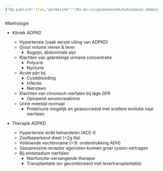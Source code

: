 ```yaml
---
{"dg-publish":true,"permalink":"/01-mo-cs/geneeskunde/autosomaal-dominante-polycystische-nierziekte/","noteIcon":"","created":"2024-11-24T10:56:54.176+01:00","updated":"2024-12-29T13:58:43.591+01:00"}
---
```


#Nefrologie 

- Kliniek ADPKD
    - Hypertensie (vaak eerste uiting van ADPKD)
    - Groot volume nieren & lever
        - Rugpijn, abdominale pijn
    - Klachten van gebrekkige urinaire concentratie
        - Polyurie
        - Nycturie
    - Acute pijn bij
        - Cystebloeding
        - Infectie
        - Niersteen
    - Klachten van chronisch nierfalen bij lage GFR
        - Oplopend serumcreatinine
    - Urine meestal normaal
        - Proteïnurie mogelijk en geassocieerd met snellere evolutie naar nierfalen

- Therapie ADPKD
    - Hypertensie strikt behandelen (ACE-I)
    - Zoutbeperkend dieet (<2g Na)
    - Voldoende vochtinname (>3l: onderdrukking ADH)
    - Vasopressine receptor agonisten kunnen groei cysten vertragen
    - Bij eindstadium nierfalen
        - Nierfunctie-vervangende therapie
        - Transplantatie (ev gecombineerd met levertransplantatie)